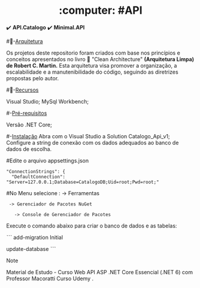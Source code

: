 <h1 align="center">:computer: #API</h1>

:heavy_check_mark: **API.Catalogo**
:heavy_check_mark: **Minimal.API**

#:open_file_folder:-[Arquitetura](#arquitetura)

Os projetos deste repositorio foram criados com base nos princípios e conceitos apresentados no livro :blue_book: "Clean Architecture" **(Arquitetura Limpa) de Robert C. Martin.** 
Esta arquitetura visa promover a organização, a escalabilidade e a manutenibilidade do código, seguindo as diretrizes propostas pelo autor.


#:pushpin:-[Recursos](#recursos)

Visual Studio;
MySql Workbench;


#-[Pré-requisitos](#pré-requisitos)

Versão .NET Core;

#-[Instalação](#instalação)
Abra com o Visual Studio a Solution Catalogo_Api_v1;
Configure a string de conexão com os dados adequados ao banco de dados de escolha.


#Edite o arquivo appsettings.json

```
"ConnectionStrings": {
  "DefaultConnection": "Server=127.0.0.1;Database=CatalogoDB;Uid=root;Pwd=root;"
```


#No Menu selecione :
  -> Ferramentas 
  
     -> Gerenciador de Pacotes NuGet 
     
       -> Console de Gerenciador de Pacotes
       
Execute o comando abaixo para criar o banco de dados e as tabelas:


ˋˋˋ
add-migration Initial

update-database
ˋˋˋ



> [!NOTE]
> Material de Estudo - Curso Web API ASP .NET Core Essencial (.NET 6) com Professor Macoratti
Curso Udemy .
